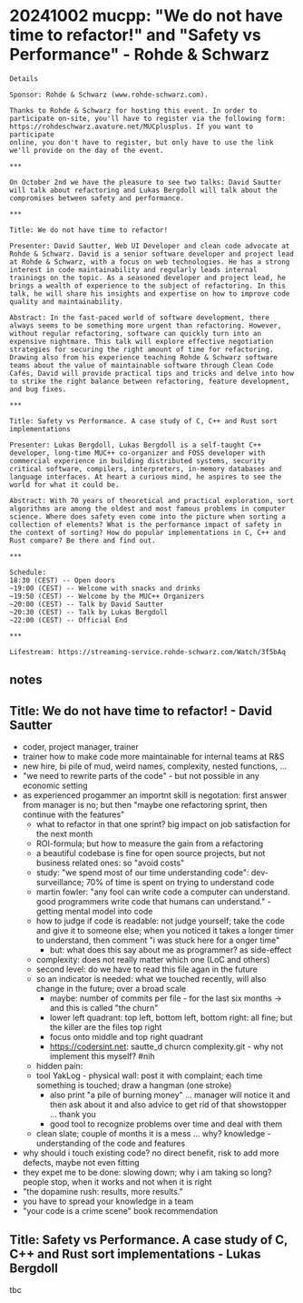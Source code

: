 # 20241002 mucpp: "We do not have time to refactor!" and "Safety vs Performance" - Rohde & Schwarz

```
Details

Sponsor: Rohde & Schwarz (www.rohde-schwarz.com).

Thanks to Rohde & Schwarz for hosting this event. In order to participate on-site, you'll have to register via the following form: https://rohdeschwarz.avature.net/MUCplusplus. If you want to participate
online, you don't have to register, but only have to use the link we'll provide on the day of the event.

***

On October 2nd we have the pleasure to see two talks: David Sautter will talk about refactoring and Lukas Bergdoll will talk about the compromises between safety and performance.

***

Title: We do not have time to refactor!

Presenter: David Sautter, Web UI Developer and clean code advocate at Rohde & Schwarz. David is a senior software developer and project lead at Rohde & Schwarz, with a focus on web technologies. He has a strong interest in code maintainability and regularly leads internal trainings on the topic. As a seasoned developer and project lead, he brings a wealth of experience to the subject of refactoring. In this talk, he will share his insights and expertise on how to improve code quality and maintainability.

Abstract: In the fast-paced world of software development, there always seems to be something more urgent than refactoring. However, without regular refactoring, software can quickly turn into an expensive nightmare. This talk will explore effective negotiation strategies for securing the right amount of time for refactoring. Drawing also from his experience teaching Rohde & Schwarz software teams about the value of maintainable software through Clean Code Cafés, David will provide practical tips and tricks and delve into how to strike the right balance between refactoring, feature development, and bug fixes.

***

Title: Safety vs Performance. A case study of C, C++ and Rust sort implementations

Presenter: Lukas Bergdoll, Lukas Bergdoll is a self-taught C++ developer, long-time MUC++ co-organizer and FOSS developer with commercial experience in building distributed systems, security critical software, compilers, interpreters, in-memory databases and language interfaces. At heart a curious mind, he aspires to see the world for what it could be.

Abstract: With 70 years of theoretical and practical exploration, sort algorithms are among the oldest and most famous problems in computer science. Where does safety even come into the picture when sorting a collection of elements? What is the performance impact of safety in the context of sorting? How do popular implementations in C, C++ and Rust compare? Be there and find out.

***

Schedule:
18:30 (CEST) -- Open doors
~19:00 (CEST) -- Welcome with snacks and drinks
~19:50 (CEST) -- Welcome by the MUC++ Organizers
~20:00 (CEST) -- Talk by David Sautter
~20:30 (CEST) -- Talk by Lukas Bergdoll
~22:00 (CEST) -- Official End

***

Lifestream: https://streaming-service.rohde-schwarz.com/Watch/3f5bAq
```

## notes

## Title: We do not have time to refactor! - David Sautter
* coder, project manager, trainer
* trainer how to make code more maintainable for internal teams at R&S
* new hire, bi pile of mud, weird names, complexity, nested functions, ...
*  "we need to rewrite parts of the code" - but not possible in any economic setting
* as experienced progammer an importnt skill is negotation: first answer from manager is no; but then "maybe one refactoring sprint, then continue with the features"
  * what to refactor in that one sprint? big impact on job satisfaction for the next month
  * ROI-formula; but how to measure the gain from a refactoring
  * a beautiful codebase is fine for open source projects, but not business related ones: so "avoid costs"
  * study: "we spend most of our time understanding code": dev-surveillance; 70% of time is spent on trying to understand code
  * martin fowler: "any fool can write code a computer can understand. good programmers write code that humans can understand." - getting mental model into code
  * how to judge if code is readable: not judge yourself; take the code and give it to someone else; when you noticed it takes a longer timer to understand, then comment "i was stuck here for a onger time"
    * but: what does this say about me as programmer? as side-effect
  * complexity: does not really matter which one (LoC and others)
  * second level: do we have to read this file agan in the future
  * so an indicator is needed: what we touched recently, will also change in the future; over a broad scale
    * maybe: number of commits per file - for the last six months -> and this is called "the churn"
    * lower left quadrant: top left, bottom left, bottom right: all fine; but the killer are the files top right
    * focus onto middle and top right quadrant
    * https://codersint.net: sautte_d churcn complexity.git - why not implement this myself? #nih
  * hidden pain:
  * tool YakLog - physical wall: post it with complaint; each time something is touched; draw a hangman (one stroke)
    * also print "a pile of burning money" ... manager will notice it and then ask about it and also advice to get rid of that showstopper ... thank you
    * good tool to recognize problems over time and deal with them
  * clean slate; couple of months it is a mess ... why? knowledge - understanding of the code and features
* why should i touch existing code? no direct benefit, risk to add more defects, maybe not even fitting
* they expet me to be done: slowing down;  why i am taking so long? people stop, when it works and not when it is right
* "the dopamine rush: results, more results."
* you have to spread your knowledge in a team
* "your code is a crime scene" book recommendation

## Title: Safety vs Performance. A case study of C, C++ and Rust sort implementations - Lukas Bergdoll
tbc

